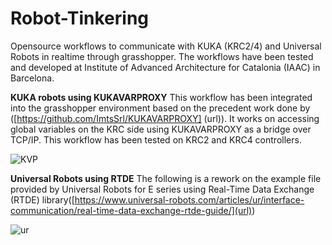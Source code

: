 # Robot-Tinkering
Opensource workflows to communicate with KUKA (KRC2/4) and Universal Robots in realtime through grasshopper. The workflows have been tested and developed at Institute of Advanced Architecture for Catalonia (IAAC) in Barcelona.




****KUKA robots using KUKAVARPROXY****
This workflow has been integrated into the grasshopper environment based on the precedent work done by ([https://github.com/ImtsSrl/KUKAVARPROXY] (url)). It works on accessing global variables on the KRC side using KUKAVARPROXY as a bridge over TCP/IP. This workflow has been tested on KRC2 and KRC4 controllers.


![KVP](https://user-images.githubusercontent.com/88770685/139601624-f89cd466-8c97-4b0b-96c5-f3cfe531f779.jpg)



****Universal Robots using RTDE****
The following is a rework on the example file provided by Universal Robots for E series using Real-Time Data Exchange (RTDE) library([https://www.universal-robots.com/articles/ur/interface-communication/real-time-data-exchange-rtde-guide/](url))


![ur](https://user-images.githubusercontent.com/88770685/139601723-6973ff63-8250-4a48-887d-d6c1c375e161.jpg)


